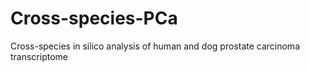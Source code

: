 # Cross-species-PCa
Cross-species in silico analysis of human and dog prostate carcinoma transcriptome
